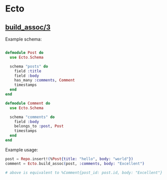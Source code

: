 # Ecto

## [build_assoc/3](https://hexdocs.pm/ecto/Ecto.html#build_assoc/3)

Example schema:
```elixir

defmodule Post do
  use Ecto.Schema

  schema "posts" do
    field :title
    field :body
    has_many :comments, Comment
    timestamps
  end
end

defmodule Comment do
  use Ecto.Schema

  schema "comments" do
    field :body
    belongs_to :post, Post
    timestamps
  end
end
```

Example usage:
```elixir
post = Repo.insert!(%Post{title: "hello", body: "world"})
comment = Ecto.build_assoc(post, :comments, body: "Excellent")

# above is equivalent to %Comment{post_id: post.id, body: "Excellent"}
```


